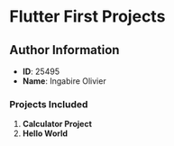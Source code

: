 # Flutter First Projects 

## Author Information
- **ID**: 25495
- **Name**: Ingabire Olivier


### Projects Included
1. **Calculator Project**
2. **Hello World**

